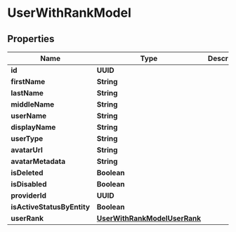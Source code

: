 

# UserWithRankModel


## Properties

| Name | Type | Description | Notes |
|------------ | ------------- | ------------- | -------------|
|**id** | **UUID** |  |  |
|**firstName** | **String** |  |  |
|**lastName** | **String** |  |  |
|**middleName** | **String** |  |  |
|**userName** | **String** |  |  |
|**displayName** | **String** |  |  |
|**userType** | **String** |  |  |
|**avatarUrl** | **String** |  |  |
|**avatarMetadata** | **String** |  |  |
|**isDeleted** | **Boolean** |  |  |
|**isDisabled** | **Boolean** |  |  |
|**providerId** | **UUID** |  |  [optional] |
|**isActiveStatusByEntity** | **Boolean** |  |  |
|**userRank** | [**UserWithRankModelUserRank**](UserWithRankModelUserRank.md) |  |  |



